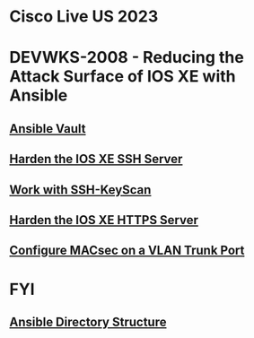 # Cisco Live US 2023
# DEVWKS-2008 - Reducing the Attack Surface of IOS XE with Ansible


## [Ansible Vault](/01-Ansible_Vault.md)


## [Harden the IOS XE SSH Server](/02-Harden_SSH.md)


## [Work with SSH-KeyScan](/03-Harden_SSH.md)


## [Harden the IOS XE HTTPS Server](/04-Harden_HTTPS.md)


## [Configure MACsec on a VLAN Trunk Port](/05-MACsec_PSK.md)
  
# FYI
  
## [Ansible Directory Structure](/Directory_Structure.md)